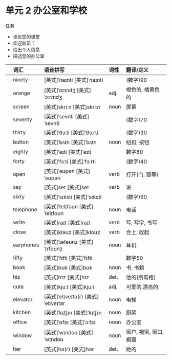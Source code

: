 # **单元** **2** 办公室和学校

任务

- 谈论您的课堂
- 欢迎新员工
- 给出个人信息
- 描述您的办公室

|      | 词汇      | 语音拼写                            | 词性 | 翻译/定义              |
| :--- | :-------- | :---------------------------------- | :--- | :--------------------- |
|      | ninety    | [英式]ˈnaɪnti [美式]ˈnaɪnti         |      | (数字)90               |
|      | orange    | [英式]ˈɒrɪndʒ [美式]ˈɔːrɪndʒ        | adj. | 橙色的, 橘黄色的       |
|      | screen    | [英式]skriːn [美式]skriːn           | noun | 屏幕                   |
|      | seventy   | [英式]ˈsevnti [美式]ˈsevnti         |      | (数字)70               |
|      | thirty    | [英式]ˈθɜːti [美式]ˈθɜːrti          |      | (数字)30               |
|      | button    | [英式]ˈbʌtn [美式]ˈbʌtn             | noun | 纽扣, 按钮             |
|      | eighty    | [英式]ˈeɪti [美式]ˈeɪti             |      | 数字80                 |
|      | forty     | [英式]ˈfɔːti [美式]ˈfɔːrti          |      | (数字)40               |
|      | open      | [英式]ˈəʊpən [美式]ˈoʊpən           | verb | 打开(门, 窗等)         |
|      | say       | [英式]seɪ [美式]seɪ                 | verb | 说                     |
|      | sixty     | [英式]ˈsɪksti [美式]ˈsɪksti         |      | (数字)60               |
|      | telephone | [英式]ˈtelɪfəʊn [美式]ˈtelɪfoʊn     | noun | 电话                   |
|      | write     | [英式]raɪt [美式]raɪt               | verb | 写, 写字, 书写         |
|      | close     | [英式]kləʊz [美式]kloʊz             | verb | 合上, 收起             |
|      | earphones | [英式]ˈɪəfəʊnz [美式]ˈɪrfoʊnz       | noun | 耳机                   |
|      | fifty     | [英式]ˈfɪfti [美式]ˈfɪfti           |      | 数字50                 |
|      | book      | [英式]bʊk [美式]bʊk                 | noun | 书, 书籍               |
|      | his       | [英式]hɪz [美式]hɪz                 | det. | 他的(所有格)           |
|      | cute      | [英式]kjuːt [美式]kjuːt             | adj. | 可爱的,漂亮的          |
|      | elevator  | [英式]ˈelɪveɪtə(r) [美式]ˈelɪveɪtər | noun | 电梯                   |
|      | kitchen   | [英式]ˈkɪtʃɪn [美式]ˈkɪtʃɪn         | noun | 厨房                   |
|      | office    | [英式]ˈɒfɪs [美式]ˈɔːfɪs            | noun | 办公室                 |
|      | window    | [英式]ˈwɪndəʊ [美式]ˈwɪndoʊ         | noun | 窗户, 视窗, 窗口, 橱窗 |
|      | her       | [英式]hə(r) [美式]hər               | det. | 她的                   |